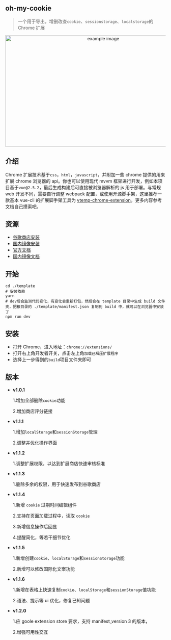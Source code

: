## oh-my-cookie

> 一个用于导出，增删改查`cookie`、`sessionstorage`、`localstorage`的 Chrome 扩展

<div style='text-align:center;'><img width='600px' height='350px;' src='https://i.loli.net/2020/05/19/95tvnW1rHmRgNwu.png' alt='example image'/></div>

## 介绍

Chrome 扩展技术基于`css`，`html`，`javascript`，并附加一些 chrome 提供的用来扩展 chrome 浏览器的 api。你也可以使用现代 mvvm 框架进行开发，例如本项目基于`vue@2.5.2`，最后生成构建后可直接被浏览器解析的 js 用于部署。与常规 web 开发不同，需要自行调整 webpack 配置，或使用开源脚手架，这里推荐一款基本 vue-cli 的扩展脚手架工具为 [vtemp-chrome-extension](https://github.com/kinglisky/vtemp-chrome-extension)。更多内容参考文档自己摸索吧。

## 资源

- [谷歌商店安装](https://chrome.google.com/webstore/detail/ohmycookie/edkfjjgklckogiepbhmmdlaohebiaigm?hl=zh-CN)
- [国内镜像安装](https://www.chromefor.com/ohmycookie_v1-1-6/)
- [官方文档](https://developer.chrome.com/extensions/overview)
- [国内镜像文档](https://open.chrome.360.cn/extension_dev/overview.html)

## 开始

```shell
cd ./template
# 安装依赖
yarn
# dev后会监测代码变化，有变化会重新打包，然后会在 template 目录中生成 build 文件夹，把根目录的 ./template/manifest.json 复制到 build 中，就可以在浏览器中安装了
npm run dev
```

## 安装

- 打开 Chrome，进入地址：`chrome://extensions/`
- 打开右上角开发者开关，点击左上角`加载已解压扩展程序`
- 选择上一步得到的`build`项目文件夹即可

## 版本

- **v1.0.1**

  1.增加全部删除`cookie`功能

  2.增加商店评分链接

- **v1.1.1**

  1.增加`localStorage`和`sessionStorage`管理

  2.调整并优化操作界面

- **v1.1.2**

  1.调整扩展权限，以达到扩展商店快速审核标准

- **v1.1.3**

  1.删除多余的权限，用于快速发布到谷歌商店

- **v1.1.4**

  1.新增 `cookie` 过期时间编辑组件

  2.支持在页面加载过程中，读取 `cookie`

  3.新增信息操作后回显

  4.提醒简化，等若干细节优化

- **v1.1.5**

  1.新增创建`cookie`、`localStorage`和`sessionStorage`功能

  2.新增可以修改国际化文案功能

- **v1.1.6**

  1.新增在表格上快速复制`cookie`、`localStorage`和`sessionStorage`值功能

  2.语法、提示等 ui 优化，修复已知问题

- **v1.2.0**

  1.应 goole extension store 要求，支持 manifest_version 3 的版本，

  2.增强可用性交互
